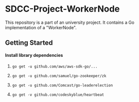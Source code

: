 # SDCC-Project-WorkerNode
This repository is a part of an university project. It contains a Go implementation of a "WorkerNode".

## Getting Started

#### Install library dependencies

1. `go get -u github.com/aws/aws-sdk-go/...`

2. `go get -u github.com/samuel/go-zookeeper/zk`

3. `go get -u github.com/Comcast/go-leaderelection`

4. `go get -v github.com/codeskyblue/heartbeat`